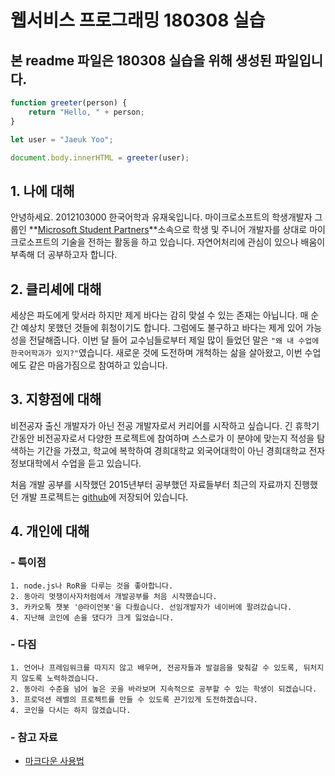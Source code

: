 웹서비스 프로그래밍 180308 실습
======================

## 본 readme 파일은 180308 실습을 위해 생성된 파일입니다.
```js
function greeter(person) {
    return "Hello, " + person;
}

let user = "Jaeuk Yoo";

document.body.innerHTML = greeter(user);
```

## 1. 나에 대해
안녕하세요. 2012103000 한국어학과 유재욱입니다. 마이크로소프트의 학생개발자 그룹인 **[Microsoft Student Partners](https://msdn.microsoft.com/ko-kr/microsoftstudentpartners.aspx)**소속으로 학생 및 주니어 개발자를 상대로 마이크로소프트의 기술을 전하는 활동을 하고 있습니다. 자연어처리에 관심이 있으나 배움이 부족해 더 공부하고자 합니다.

## 2. 클리셰에 대해
세상은 파도에게 맞서라 하지만 제게 바다는 감히 맞설 수 있는 존재는 아닙니다. 매 순간 예상치 못했던 것들에 휘청이기도 합니다. 그럼에도 불구하고 바다는 제게 있어 가능성을 전달해줍니다. 
이번 달 들어 교수님들로부터 제일 많이 들었던 말은 ```"왜 내 수업에 한국어학과가 있지?"```였습니다. 새로운 것에 도전하며 개척하는 삶을 살아왔고, 이번 수업에도 같은 마음가짐으로 참여하고 있습니다.


## 3. 지향점에 대해
비전공자 출신 개발자가 아닌 전공 개발자로서 커리어를 시작하고 싶습니다. 긴 휴학기간동안 비전공자로서 다양한 프로젝트에 참여하며 스스로가 이 분야에 맞는지 적성을 탐색하는 기간을 가졌고, 학교에 복학하여 경희대학교 외국어대학이 아닌 경희대학교 전자정보대학에서 수업을 듣고 있습니다.

처음 개발 공부를 시작했던 2015년부터 공부했던 자료들부터 최근의 자료까지 진행했던 개발 프로젝트는 [github](https://github.com/Jaeuk-YOO)에 저장되어 있습니다.


## 4. 개인에 대해
### - 특이점
	1. node.js나 RoR을 다루는 것을 좋아합니다.
	2. 동아리 멋쟁이사자처럼에서 개발공부를 처음 시작했습니다.
	3. 카카오톡 챗봇 '@라이언봇'을 다뤘습니다. 선임개발자가 네이버에 팔려갔습니다.
	4. 지난해 코인에 손을 댔다가 크게 잃었습니다.

### - 다짐
	1. 언어나 프레임워크를 따지지 않고 배우며, 전공자들과 발걸음을 맞춰갈 수 있도록, 뒤처지지 않도록 노력하겠습니다.
	2. 동아리 수준을 넘어 높은 곳을 바라보며 지속적으로 공부할 수 있는 학생이 되겠습니다.
    3. 프로덕션 레벨의 프로젝트를 만들 수 있도록 끈기있게 도전하겠습니다.
    4. 코인을 다시는 하지 않겠습니다.


### - 참고 자료
* [마크다운 사용법](https://gist.github.com/ihoneymon/652be052a0727ad59601)